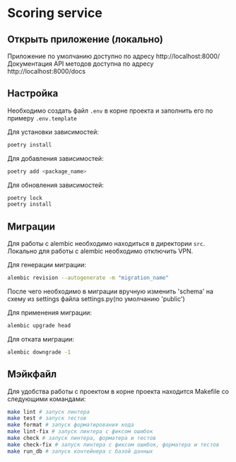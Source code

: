 #  Scoring service

## Открыть приложение (локально)

Приложение по умолчанию доступно по адресу http://localhost:8000/  
Документация API методов доступна по адресу http://localhost:8000/docs

## Настройка

Необходимо создать файл `.env` в корне проекта и заполнить его по примеру `.env.template`

Для установки зависимостей:

```bash
poetry install
```
Для добавления зависимостей:

```bash
poetry add <package_name>
```
Для обновления зависимостей:

```bash
poetry lock
poetry install
``` 

## Миграции

Для работы с alembic необходимо находиться в директории `src`.
Локально для работы с alembic необходимо отключить VPN.

Для генерации миграции:

```bash
alembic revision --autogenerate -m "migration_name"
```

После чего необходимо в миграции вручную изменить 'schema' на схему из settings файла settings.py(по умолчанию 'public')

Для применения миграции:

```bash
alembic upgrade head
```
Для отката миграции:

```bash
alembic downgrade -1
```
## Мэйкфайл

Для удобства работы с проектом в корне проекта находится Makefile со следующими командами:

```bash
make lint # запуск линтера
make test # запуск тестов
make format # запуск форматирования кода
make lint-fix # запуск линтера с фиксом ошибок
make check # запуск линтера, форматера и тестов
make check-fix # запуск линтера с фиксом ошибок, форматера и тестов
make run_db # запуск контейнера с базой данных
```
